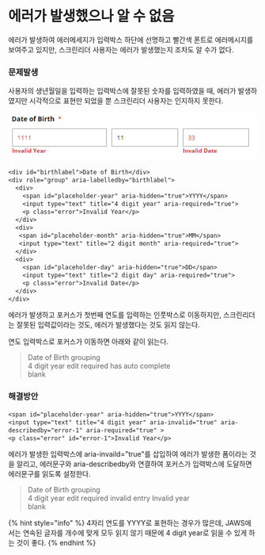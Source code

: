 # 에러가 발생했으나 알 수 없음

에러가 발생하여 에러메세지가 입력박스 하단에 선명하고 빨간색 폰트로 에러메시지를 보여주고 있지만, 스크린리더 사용자는 에러가 발생했는지 조차도 알 수가 없다.

### 문제발생

사용자의 생년월일을 입력하는 입력박스에 잘못된 숫자를 입력하였을 때, 에러가 발생하였지만 시각적으로 표현만 되었을 뿐 스크린리더 사용자는 인지하지 못한다.

![](../../.gitbook/assets/529.png)

```markup
<div id="birthlabel">Date of Birth</div> 
<div role="group" aria-labelledby="birthlabel">
  <div>
    <span id="placeholder-year" aria-hidden="true">YYYY</span>                                                
    <input type="text" title="4 digit year" aria-required="true">
    <p class="error">Invalid Year</p>
  </div>                                            
  <div>                                               
   <span id="placeholder-month" aria-hidden="true">MM</span>
   <input type="text" title="2 digit month" aria-required="true">                                   
  </div>                                            
  <div>
    <span id="placeholder-day" aria-hidden="true">DD</span>
    <input type="text" title="2 digit day" aria-required="true">
    <p class="error">Invalid Date</p>                                            
  </div>                                        
</div>    
```

에러가 발생하고 포커스가 첫번째 연도를 입력하는 인풋박스로 이동하지만, 스크린리더는 잘못된 입력값이라는 것도, 에러가 발생했다는 것도 읽지 않는다.

연도 입력박스로 포커스가 이동하면 아래와 같이 읽는다.

> Date of Birth grouping  
> 4 digit year edit required has auto complete  
> blank

### 해결방안

```markup
<span id="placeholder-year" aria-hidden="true">YYYY</span>                                                
<input type="text" title="4 digit year" aria-invalid="true" aria-describedby="error-1" aria-required="true" >
<p class="error" id="error-1">Invalid Year</p>                                     
```

에러가 발생한 입력박스에 aria-invaild="true"를 삽입하여 에러가 발생한 폼이라는 것을 알리고, 에러문구와 aria-describedby와 연결하여 포커스가 입력박스에 도달하면 에러문구를 읽도록 설정한다.

> Date of Birth grouping  
> 4 digit year edit required invalid entry Invalid year  
> blank

{% hint style="info" %}
4자리 연도를 YYYY로 표현하는 경우가 많은데, JAWS에서는 연속된 글자를 개수에 맞게 모두 읽지 않기 때문에 4 digit year로 읽을 수 있게 하는 것이 좋다.
{% endhint %}



